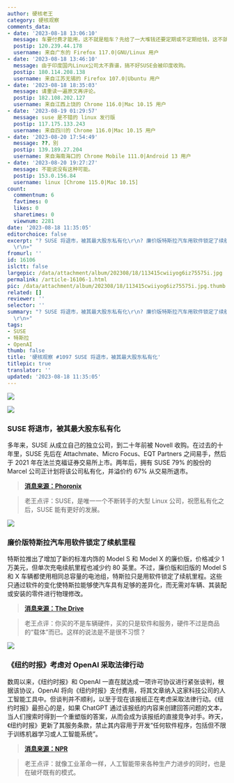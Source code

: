 ```yaml
---
author: 硬核老王
category: 硬核观察
comments_data:
- date: '2023-08-18 13:06:10'
  message: 车要付费才能用，这不就是租车？先给了一大堆钱还要定期或不定期给钱，这不就是各种跑路的租车平台？
  postip: 120.239.44.178
  username: 来自广东的 Firefox 117.0|GNU/Linux 用户
- date: '2023-08-18 13:46:10'
  message: 由于印度国内Linux公司太不靠谱，搞不好SUSE会被印度收购。
  postip: 180.114.208.138
  username: 来自江苏无锡的 Firefox 107.0|Ubuntu 用户
- date: '2023-08-18 18:35:03'
  message: 请重读一遍原文再评论。
  postip: 182.108.202.127
  username: 来自江西上饶的 Chrome 116.0|Mac 10.15 用户
- date: '2023-08-19 01:29:57'
  message: suse 是不错的 linux 发行版
  postip: 117.175.133.243
  username: 来自四川的 Chrome 116.0|Mac 10.15 用户
- date: '2023-08-20 17:54:49'
  message: ??，別
  postip: 139.189.27.204
  username: 来自海南海口的 Chrome Mobile 111.0|Android 13 用户
- date: '2023-08-20 19:27:27'
  message: 不能说没有这种可能。
  postip: 153.0.156.84
  username: linux [Chrome 115.0|Mac 10.15]
count:
  commentnum: 6
  favtimes: 0
  likes: 0
  sharetimes: 0
  viewnum: 2281
date: '2023-08-18 11:35:05'
editorchoice: false
excerpt: "? SUSE 将退市，被其最大股东私有化\r\n? 廉价版特斯拉汽车用软件锁定了续航里程\r\n? 《纽约时报》考虑对 OpenAI 采取法律行动\r\n»
  \r\n»"
fromurl: ''
id: 16106
islctt: false
largepic: /data/attachment/album/202308/18/113415cwiiyog6iz75575i.jpg
permalink: /article-16106-1.html
pic: /data/attachment/album/202308/18/113415cwiiyog6iz75575i.jpg.thumb.jpg
related: []
reviewer: ''
selector: ''
summary: "? SUSE 将退市，被其最大股东私有化\r\n? 廉价版特斯拉汽车用软件锁定了续航里程\r\n? 《纽约时报》考虑对 OpenAI 采取法律行动\r\n»
  \r\n»"
tags:
- SUSE
- 特斯拉
- OpenAI
thumb: false
title: '硬核观察 #1097 SUSE 将退市，被其最大股东私有化'
titlepic: true
translator: ''
updated: '2023-08-18 11:35:05'
---
```


![](/data/attachment/album/202308/18/113415cwiiyog6iz75575i.jpg)


![](/data/attachment/album/202308/18/113424khdgdcgkhvpzvwo0.jpg)


### SUSE 将退市，被其最大股东私有化


多年来，SUSE 从成立自己的独立公司，到二十年前被 Novell 收购。在过去的十年里，SUSE 先后在 Attachmate、Micro Focus、EQT Partners 之间易手，然后于 2021 年在法兰克福证券交易所上市。两年后，拥有 SUSE 79% 的股份的 Marcel 公司正计划将该公司私有化，并溢价约 67% 从交易所退市。



> 
> **[消息来源：Phoronix](https://www.phoronix.com/news/SUSE-Going-Private)**
> 
> 
> 



> 
> 老王点评：SUSE，是唯一一个不断转手的大型 Linux 公司，祝愿私有化之后，SUSE 能有更好的发展。
> 
> 
> 


![](/data/attachment/album/202308/18/113437pblei33rxiz69j3x.jpg)


### 廉价版特斯拉汽车用软件锁定了续航里程


特斯拉推出了增加了新的标准内饰的 Model S 和 Model X 的廉价版，价格减少 1 万美元，但单次充电续航里程也减少约 80 英里。不过，廉价版和旧版的 Model S 和 X 车辆都使用相同总容量的电池组，特斯拉只是用软件锁定了续航里程。这些只通过软件的变化使特斯拉能够使汽车具有足够的差异化，而无需对车辆、其装配或安装的零件进行物理修改。



> 
> **[消息来源：The Drive](https://www.thedrive.com/news/teslas-10000-cheaper-model-s-x-software-locked-for-less-range-report)**
> 
> 
> 



> 
> 老王点评：你买的不是车辆硬件，买的只是软件和服务，硬件不过是商品的“载体”而已。这样的说法是不是很不习惯？
> 
> 
> 


![](/data/attachment/album/202308/18/113451datslssaax7jaooo.jpg)


### 《纽约时报》考虑对 OpenAI 采取法律行动


数周以来，《纽约时报》和 OpenAI 一直在就达成一项许可协议进行紧张谈判，根据该协议，OpenAI 将向《纽约时报》支付费用，将其文章纳入这家科技公司的人工智能工具中。但谈判并不顺利，以至于现在该报纸正在考虑采取法律行动。《纽约时报》最担心的是，如果 ChatGPT 通过该报纸的内容来创建回答问题的文本，当人们搜索时得到一个重塑版的答案，从而会成为该报纸的直接竞争对手。昨天，《纽约时报》更新了其服务条款，禁止其内容用于开发“任何软件程序，包括但不限于训练机器学习或人工智能系统”。



> 
> **[消息来源：NPR](https://www.npr.org/2023/08/16/1194202562/new-york-times-considers-legal-action-against-openai-as-copyright-tensions-swirl)**
> 
> 
> 



> 
> 老王点评：就像工业革命一样，人工智能带来各种生产力进步的同时，也是在破坏既有的模式。
> 
> 
>